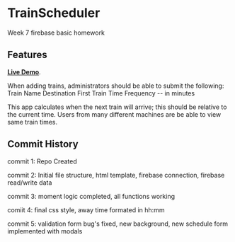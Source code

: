 # TrainScheduler
Week 7 firebase basic homework




## Features

**[Live Demo](https://mecastilloc.github.io/TrainScheduler/index.html)**.

When adding trains, administrators should be able to submit the following:
Train Name
Destination 
First Train Time
Frequency -- in minutes

This app calculates when the next train will arrive; this should be relative to the current time.
Users from many different machines are be able to view same train times.


## Commit History

commit 1:
Repo Created

commit 2:
Initial file structure, html template, firebase connection, firebase read/write data

commit 3:
moment logic completed, all functions working

comiit 4:
final css style, away time formated in hh:mm

commit 5:
validation form bug's fixed, new background, new schedule form implemented with modals


